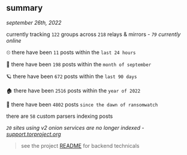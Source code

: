 
## summary
_september 26th, 2022_

currently tracking `122` groups across `218` relays & mirrors - _`79` currently online_

⏲ there have been `11` posts within the `last 24 hours`

🦈 there have been `198` posts within the `month of september`

🪐 there have been `672` posts within the `last 90 days`

🏚 there have been `2516` posts within the `year of 2022`

🦕 there have been `4802` posts `since the dawn of ransomwatch`

there are `58` custom parsers indexing posts

_`20` sites using v2 onion services are no longer indexed - [support.torproject.org](https://support.torproject.org/onionservices/v2-deprecation/)_

> see the project [README](https://github.com/joshhighet/ransomwatch#ransomwatch--) for backend technicals
